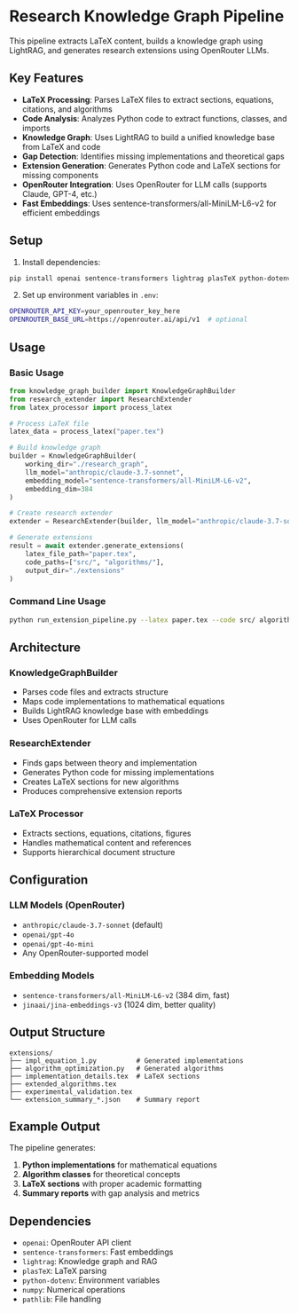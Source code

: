 # Research Knowledge Graph Pipeline

This pipeline extracts LaTeX content, builds a knowledge graph using LightRAG, and generates research extensions using OpenRouter LLMs.

## Key Features

- **LaTeX Processing**: Parses LaTeX files to extract sections, equations, citations, and algorithms
- **Code Analysis**: Analyzes Python code to extract functions, classes, and imports
- **Knowledge Graph**: Uses LightRAG to build a unified knowledge base from LaTeX and code
- **Gap Detection**: Identifies missing implementations and theoretical gaps
- **Extension Generation**: Generates Python code and LaTeX sections for missing components
- **OpenRouter Integration**: Uses OpenRouter for LLM calls (supports Claude, GPT-4, etc.)
- **Fast Embeddings**: Uses sentence-transformers/all-MiniLM-L6-v2 for efficient embeddings

## Setup

1. Install dependencies:
```bash
pip install openai sentence-transformers lightrag plasTeX python-dotenv
```

2. Set up environment variables in `.env`:
```bash
OPENROUTER_API_KEY=your_openrouter_key_here
OPENROUTER_BASE_URL=https://openrouter.ai/api/v1  # optional
```

## Usage

### Basic Usage

```python
from knowledge_graph_builder import KnowledgeGraphBuilder
from research_extender import ResearchExtender
from latex_processor import process_latex

# Process LaTeX file
latex_data = process_latex("paper.tex")

# Build knowledge graph
builder = KnowledgeGraphBuilder(
    working_dir="./research_graph",
    llm_model="anthropic/claude-3.7-sonnet",
    embedding_model="sentence-transformers/all-MiniLM-L6-v2",
    embedding_dim=384
)

# Create research extender
extender = ResearchExtender(builder, llm_model="anthropic/claude-3.7-sonnet")

# Generate extensions
result = await extender.generate_extensions(
    latex_file_path="paper.tex",
    code_paths=["src/", "algorithms/"],
    output_dir="./extensions"
)
```

### Command Line Usage

```bash
python run_extension_pipeline.py --latex paper.tex --code src/ algorithms/ --output ./extensions
```

## Architecture

### KnowledgeGraphBuilder
- Parses code files and extracts structure
- Maps code implementations to mathematical equations
- Builds LightRAG knowledge base with embeddings
- Uses OpenRouter for LLM calls

### ResearchExtender
- Finds gaps between theory and implementation
- Generates Python code for missing implementations
- Creates LaTeX sections for new algorithms
- Produces comprehensive extension reports

### LaTeX Processor
- Extracts sections, equations, citations, figures
- Handles mathematical content and references
- Supports hierarchical document structure

## Configuration

### LLM Models (OpenRouter)
- `anthropic/claude-3.7-sonnet` (default)
- `openai/gpt-4o`
- `openai/gpt-4o-mini`
- Any OpenRouter-supported model

### Embedding Models
- `sentence-transformers/all-MiniLM-L6-v2` (384 dim, fast)
- `jinaai/jina-embeddings-v3` (1024 dim, better quality)

## Output Structure

```
extensions/
├── impl_equation_1.py          # Generated implementations
├── algorithm_optimization.py   # Generated algorithms
├── implementation_details.tex  # LaTeX sections
├── extended_algorithms.tex
├── experimental_validation.tex
└── extension_summary_*.json    # Summary report
```

## Example Output

The pipeline generates:
1. **Python implementations** for mathematical equations
2. **Algorithm classes** for theoretical concepts
3. **LaTeX sections** with proper academic formatting
4. **Summary reports** with gap analysis and metrics

## Dependencies

- `openai`: OpenRouter API client
- `sentence-transformers`: Fast embeddings
- `lightrag`: Knowledge graph and RAG
- `plasTeX`: LaTeX parsing
- `python-dotenv`: Environment variables
- `numpy`: Numerical operations
- `pathlib`: File handling
